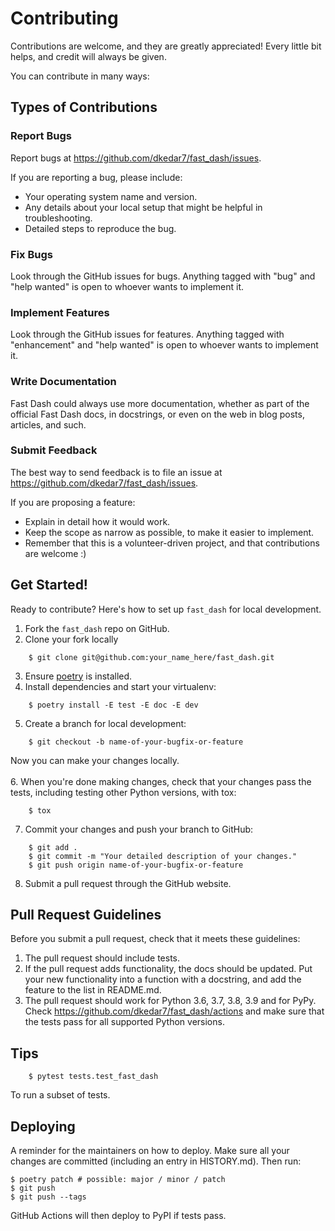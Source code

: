 # Contributing

Contributions are welcome, and they are greatly appreciated! Every little bit
helps, and credit will always be given.

You can contribute in many ways:

## Types of Contributions

### Report Bugs

Report bugs at https://github.com/dkedar7/fast_dash/issues.

If you are reporting a bug, please include:

* Your operating system name and version.
* Any details about your local setup that might be helpful in troubleshooting.
* Detailed steps to reproduce the bug.

### Fix Bugs

Look through the GitHub issues for bugs. Anything tagged with "bug" and "help
wanted" is open to whoever wants to implement it.

### Implement Features

Look through the GitHub issues for features. Anything tagged with "enhancement"
and "help wanted" is open to whoever wants to implement it.

### Write Documentation

Fast Dash could always use more documentation, whether as part of the
official Fast Dash docs, in docstrings, or even on the web in blog posts,
articles, and such.

### Submit Feedback

The best way to send feedback is to file an issue at https://github.com/dkedar7/fast_dash/issues.

If you are proposing a feature:

* Explain in detail how it would work.
* Keep the scope as narrow as possible, to make it easier to implement.
* Remember that this is a volunteer-driven project, and that contributions
  are welcome :)

## Get Started!

Ready to contribute? Here's how to set up `fast_dash` for local development.

1. Fork the `fast_dash` repo on GitHub.
2. Clone your fork locally
```
    $ git clone git@github.com:your_name_here/fast_dash.git
```
3. Ensure [poetry](https://python-poetry.org/docs/) is installed.
4. Install dependencies and start your virtualenv:

```
    $ poetry install -E test -E doc -E dev
```
5. Create a branch for local development:
```
    $ git checkout -b name-of-your-bugfix-or-feature
```
   Now you can make your changes locally. <br><br>
6. When you're done making changes, check that your changes pass the
   tests, including testing other Python versions, with tox:
```
    $ tox
```
7. Commit your changes and push your branch to GitHub:
```
    $ git add .
    $ git commit -m "Your detailed description of your changes."
    $ git push origin name-of-your-bugfix-or-feature
```
8. Submit a pull request through the GitHub website.

## Pull Request Guidelines

Before you submit a pull request, check that it meets these guidelines:

1. The pull request should include tests.
2. If the pull request adds functionality, the docs should be updated. Put
   your new functionality into a function with a docstring, and add the
   feature to the list in README.md.
3. The pull request should work for Python 3.6, 3.7, 3.8, 3.9 and for PyPy. Check
   https://github.com/dkedar7/fast_dash/actions
   and make sure that the tests pass for all supported Python versions.

## Tips

```
    $ pytest tests.test_fast_dash
```
To run a subset of tests.


## Deploying

A reminder for the maintainers on how to deploy.
Make sure all your changes are committed (including an entry in HISTORY.md).
Then run:

```
$ poetry patch # possible: major / minor / patch
$ git push
$ git push --tags
```

GitHub Actions will then deploy to PyPI if tests pass.
